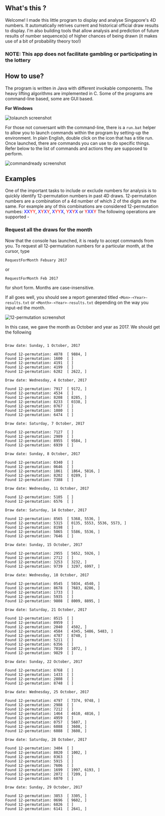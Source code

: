 ## What's this ?

Welcome! I made this little program to display and analyse Singapore's 4D numbers. It automatically retrives current and historical official draw results to display. I'm also building tools that allow analysis and prediction of future results of number sequence(s) of higher chances of being drawn (it makes use of a bit of probability theory too!)

### NOTE: This app does not facilitate gambling or participating in the lottery

## How to use?

The program is written in Java with different invokable components. The heavy lifting algorithms are implemented in C. Some of the programs are command-line based, some are GUI based.

**__For Windows__**

![tolaunch screenshot](https://i.imgur.com/rEiojQi.png)


For those not conversant with the command-line, there is a `run.bat` helper to allow you to launch commands within the program by setting-up the environment. In plain English, double click on the icon that has a title run. Once launched, there are commands you can use to do specific things. Refer below to the list of commands and actions they are supposed to perform.

![commandready screenshot](https://i.imgur.com/2uMPbjY.png)

## Examples

One of the important tasks to include or exclude numbers for analysis is to quickly identify 12-permutation numbers in past 4D draws. 12-permutation numbers are a combination of a 4d number of which 2 of the digits are the same. For example any of this combinations are considered 12-permutation numbes: <span style="color:blue">XX</span><span style="color:red">YY</span>, <span style="color:blue">X</span><span style="color:red">Y</span><span style="color:blue">X</span><span style="color:red">Y</span>, <span style="color:blue">X</span><span style="color:red">YY</span><span style="color:blue">X</span>, <span style="color:red">Y</span><span style="color:blue">X</span><span style="color:red">Y</span><span style="color:blue">X</span> or <span style="color:red">Y</span><span style="color:blue">XX</span><span style="color:red">Y</span>
The following operations are supported - 

### Request all the draws for the month

Now that the console has launched, it is ready to accept commands from you. To request all 12-permutation numbers for a particular month, at the cursor, type

```RequestForMonth Febuary 2017```

or

```RequestForMonth Feb 2017```

for short form. Months are case-insensitive. 

If all goes well, you should see a report generated titled `<Mon>-<Year>-results.txt` or `<Month>-<Year>-results.txt` depending on the way you input-ed the month.

![12-permutation screenshot](https://i.imgur.com/w9HPmJJ.png)

In this case, we gave the month as October and year as 2017. We should get the following

```

Draw date: Sunday, 1 October, 2017

Found 12-permutation: 4878  [ 9884, ]
Found 12-permutation: 1600  [ ]
Found 12-permutation: 4191  [ ]
Found 12-permutation: 4199  [ ]
Found 12-permutation: 6282  [ 2622, ]

Draw date: Wednesday, 4 October, 2017

Found 12-permutation: 7917  [ 9172, ]
Found 12-permutation: 4534  [ ]
Found 12-permutation: 8208  [ 8285, ]
Found 12-permutation: 8233  [ 0338, ]
Found 12-permutation: 0767  [ ]
Found 12-permutation: 1080  [ ]
Found 12-permutation: 6474  [ ]

Draw date: Saturday, 7 October, 2017

Found 12-permutation: 7127  [ ]
Found 12-permutation: 2989  [ ]
Found 12-permutation: 8955  [ 9584, ]
Found 12-permutation: 6939  [ ]

Draw date: Sunday, 8 October, 2017

Found 12-permutation: 0340  [ ]
Found 12-permutation: 0646  [ ]
Found 12-permutation: 1861  [ 1864, 5816, ]
Found 12-permutation: 8202  [ 0289, ]
Found 12-permutation: 7388  [ ]

Draw date: Wednesday, 11 October, 2017

Found 12-permutation: 5105  [ ]
Found 12-permutation: 6576  [ ]

Draw date: Saturday, 14 October, 2017

Found 12-permutation: 8565  [ 5368, 5536, ]
Found 12-permutation: 5315  [ 0135, 5553, 5536, 5573, ]
Found 12-permutation: 8198  [ ]
Found 12-permutation: 5065  [ 5586, 5536, ]
Found 12-permutation: 7646  [ ]

Draw date: Sunday, 15 October, 2017

Found 12-permutation: 2955  [ 5652, 5926, ]
Found 12-permutation: 2712  [ ]
Found 12-permutation: 3253  [ 3232, ]
Found 12-permutation: 9739  [ 3297, 6997, ]

Draw date: Wednesday, 18 October, 2017

Found 12-permutation: 0545  [ 5034, 4540, ]
Found 12-permutation: 8678  [ 7683, 8286, ]
Found 12-permutation: 1733  [ ]
Found 12-permutation: 5935  [ ]
Found 12-permutation: 9808  [ 8009, 8895, ]

Draw date: Saturday, 21 October, 2017

Found 12-permutation: 8515  [ ]
Found 12-permutation: 0959  [ ]
Found 12-permutation: 2040  [ 4502, ]
Found 12-permutation: 4584  [ 4345, 5486, 5483, ]
Found 12-permutation: 4787  [ 8740, ]
Found 12-permutation: 5211  [ ]
Found 12-permutation: 6356  [ ]
Found 12-permutation: 7010  [ 1072, ]
Found 12-permutation: 9829  [ ]

Draw date: Sunday, 22 October, 2017

Found 12-permutation: 8768  [ ]
Found 12-permutation: 1433  [ ]
Found 12-permutation: 2808  [ ]
Found 12-permutation: 8748  [ ]

Draw date: Wednesday, 25 October, 2017

Found 12-permutation: 4797  [ 7374, 9748, ]
Found 12-permutation: 2988  [ ]
Found 12-permutation: 7212  [ ]
Found 12-permutation: 1464  [ 4610, 4816, ]
Found 12-permutation: 4959  [ ]
Found 12-permutation: 0757  [ 5607, ]
Found 12-permutation: 6088  [ 3608, ]
Found 12-permutation: 6088  [ 3608, ]

Draw date: Saturday, 28 October, 2017

Found 12-permutation: 3404  [ ]
Found 12-permutation: 8020  [ 1002, ]
Found 12-permutation: 0363  [ ]
Found 12-permutation: 5915  [ ]
Found 12-permutation: 7606  [ ]
Found 12-permutation: 1699  [ 1997, 6193, ]
Found 12-permutation: 2072  [ 7209, ]
Found 12-permutation: 6070  [ ]

Draw date: Sunday, 29 October, 2017

Found 12-permutation: 3853  [ 3305, ]
Found 12-permutation: 0696  [ 9602, ]
Found 12-permutation: 6826  [ ]
Found 12-permutation: 6141  [ 2641, ]
```